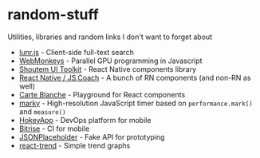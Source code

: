 # random-stuff
Utilities, libraries and random links I don't want to forget about

* [lunr.js](http://lunrjs.com/) - Client-side full-text search
* [WebMonkeys](https://github.com/MaiaVictor/WebMonkeys) - Parallel GPU programming in Javascript
* [Shoutem UI Toolkit](https://shoutem.github.io/ui/) - React Native components library
* [React Native / JS.Coach](https://js.coach/react-native/) - A bunch of RN components (and non-RN as well)
* [Carte Blanche](https://github.com/carteb/carte-blanche) - Playground for React components
* [marky](https://github.com/nolanlawson/marky) - High-resolution JavaScript timer based on `performance.mark()` and `measure()`
* [HokeyApp](https://hockeyapp.net/) - DevOps platform for mobile
* [Bitrise](https://www.bitrise.io/) - CI for mobile
* [JSONPlaceholder](https://jsonplaceholder.typicode.com/) - Fake API for prototyping
* [react-trend](https://github.com/unsplash/react-trend) - Simple trend graphs
